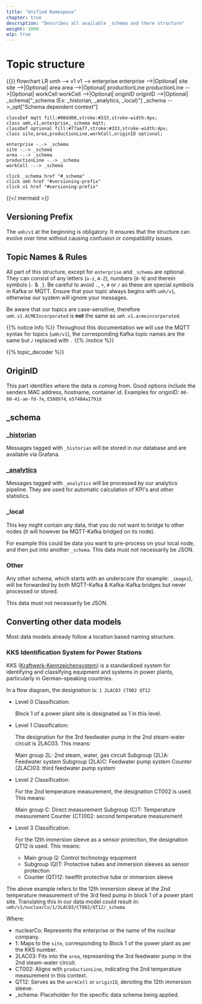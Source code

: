 ```yaml
---
title: "Unified Namespace"
chapter: true
description: "Describes all available _schema and there structure"
weight: 1000
wip: true
---
```



# Topic structure

{{<mermaid theme="neutral" >}}
flowchart LR
    umh --> v1
    v1 --> enterprise
    enterprise -->|Optional| site
    site -->|Optional| area
    area -->|Optional| productionLine
    productionLine -->|Optional| workCell
    workCell -->|Optional| originID
    originID -->|Optional| _schema["_schema (Ex: _historian, _analytics, _local)"]
    _schema -->_opt["Schema dependent context"]
    
    classDef mqtt fill:#00dd00,stroke:#333,stroke-width:4px;
    class umh,v1,enterprise,_schema mqtt;
    classDef optional fill:#77aa77,stroke:#333,stroke-width:4px;
    class site,area,productionLine,workCell,originID optional;
    
    enterprise -.-> _schema
    site -.-> _schema
    area -.-> _schema
    productionLine -.-> _schema
    workCell -.-> _schema

    click _schema href "#_schema"
    click umh href "#versioning-prefix"
    click v1 href "#versioning-prefix"
{{</ mermaid >}}

## Versioning Prefix

The `umh/v1` at the beginning is obligatory. It ensures that the structure can evolve over time without causing confusion or compatibility issues.

## Topic Names & Rules

All part of this structure, except for `enterprise` and `_schema` are optional.
They can consist of any letters (`a-z`, `A-Z`), numbers (`0-9`) and therein symbols (`-` & `_`).
Be careful to avoid `.`, `+`, `#` or `/` as these are special symbols in Kafka or MQTT.
Ensure that your topic always begins with `umh/v1`, otherwise our system will ignore your messages.

Be aware that our topics are case-sensitive, therefore `umh.v1.ACMEIncorperated` is __not__ the same as `umh.v1.acmeincorperated`.

{{% notice info %}}
Throughout this documentation we will use the MQTT syntax for topics (`umh/v1`), the corresponding Kafka topic names are the same but `/` replaced with `.`
{{% /notice %}}

{{% topic_decoder %}}

## OriginID
This part identifies where the data is coming from.
Good options include the senders MAC address, hostname, container id.
Examples for originID: `00-80-41-ae-fd-7e`, `E588974`, `e5f484a1791d` 

## _schema

### [_historian](./_historian)

Messages tagged with `_historian` will be stored in our database and are available via Grafana.

### [_analytics](./_analytics)

Messages tagged with `_analytics` will be processed by our analytics pipeline.
They are used for automatic calculation of KPI's and other statistics.

### _local

This key might contain any data, that you do not want to bridge to other nodes (it will however be MQTT-Kafka bridged on its node).


For example this could be data you want to pre-process on your local node, and then put into another `_schema`.
This data must not necessarily be JSON.

### Other

Any other schema, which starts with an underscore (for example: `_images`), will be forwarded by both MQTT-Kafka & Kafka-Kafka bridges but never processed or stored.

This data must not necessarily be JSON.

## Converting other data models
Most data models already follow a location based naming structure.

### KKS Identification System for Power Stations
KKS ([Kraftwerk-Kennzeichensystem](https://de.wikipedia.org/wiki/Kraftwerk-Kennzeichensystem)) is a standardized system for identifying and classifying equipment and systems in power plants, particularly in German-speaking countries.

In a flow diagram, the designation is: `1 2LAC03 CT002 QT12`

- Level 0 Classification:

    Block 1 of a power plant site is designated as 1 in this level.

- Level 1 Classification:

    The designation for the 3rd feedwater pump in the 2nd steam-water circuit is 2LAC03. This means:
    
    Main group 2L: 2nd steam, water, gas circuit
    Subgroup (2L)A: Feedwater system
    Subgroup (2LA)C: Feedwater pump system
    Counter (2LAC)03: third feedwater pump system

- Level 2 Classification:

    For the 2nd temperature measurement, the designation CT002 is used. This means:
    
    Main group C: Direct measurement
    Subgroup (C)T: Temperature measurement
    Counter (CT)002: second temperature measurement
- Level 3 Classification:
    
    For the 12th immersion sleeve as a sensor protection, the designation QT12 is used. This means:
    
    - Main group Q: Control technology equipment
    - Subgroup (Q)T: Protective tubes and immersion sleeves as sensor protection
    - Counter (QT)12: twelfth protective tube or immersion sleeve

The above example refers to the 12th immersion sleeve at the 2nd temperature measurement of the 3rd feed pump in block 1 of a power plant site.
Translating this in our data model could result in:
`umh/v1/nuclearCo/1/2LAC03/CT002/QT12/_schema`

Where:
- nuclearCo: Represents the enterprise or the name of the nuclear company.
- 1: Maps to the `site`, corresponding to Block 1 of the power plant as per the KKS number.
- 2LAC03: Fits into the `area`, representing the 3rd feedwater pump in the 2nd steam-water circuit.
- CT002: Aligns with `productionLine`, indicating the 2nd temperature measurement in this context.
- QT12: Serves as the `workCell` or `originID`, denoting the 12th immersion sleeve.
- _schema: Placeholder for the specific data schema being applied.